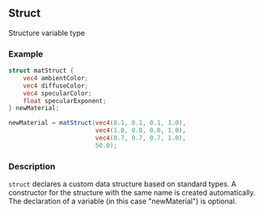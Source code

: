 ## Struct
Structure variable type

### Example
```glsl
struct matStruct {
    vec4 ambientColor;
    vec4 diffuseColor;
    vec4 specularColor;
    float specularExponent;
} newMaterial;

newMaterial = matStruct(vec4(0.1, 0.1, 0.1, 1.0),
                        vec4(1.0, 0.0, 0.0, 1.0),
                        vec4(0.7, 0.7, 0.7, 1.0),
                        50.0);
```

### Description
```struct``` declares a custom data structure based on standard types. A constructor for the structure with the same name is created automatically. The declaration of a variable (in this case "newMaterial") is optional.
